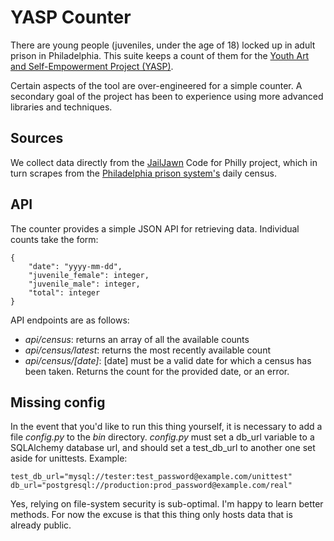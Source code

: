 # YASP Counter

There are young people (juveniles, under the age of 18) locked up in adult
prison in Philadelphia.  This suite keeps a count of them for the [Youth Art and
Self-Empowerment Project (YASP)](http://www.yasproject.com/).

Certain aspects of the tool are over-engineered for a simple counter.  A
secondary goal of the project has been to experience using more advanced
libraries and techniques.

## Sources

We collect data directly from the [JailJawn](https://jailjawn.github.io/) Code
for Philly project, which in turn scrapes from the [Philadelphia prison
system's](http://www.phila.gov/prisons/Pages/default.aspx) daily census.

## API

The counter provides a simple JSON API for retrieving data.  Individual counts
take the form:

    {
        "date": "yyyy-mm-dd",
        "juvenile_female": integer,
        "juvenile_male": integer,
        "total": integer
    }
    
API endpoints are as follows:

- *api/census*: returns an array of all the available counts
- *api/census/latest*: returns the most recently available count
- *api/census/[date]*: [date] must be a valid date for which a census has been
  taken.  Returns the count for the provided date, or an error.


## Missing config

In the event that you'd like to run this thing yourself, it is necessary to add
a file *config.py* to the *bin* directory.  *config.py* must set a db_url
variable to a SQLAlchemy database url, and should set a test_db_url to another
one set aside for unittests.  Example:

    test_db_url="mysql://tester:test_password@example.com/unittest"
    db_url="postgresql://production:prod_password@example.com/real"

Yes, relying on file-system security is sub-optimal.  I'm happy to learn better
methods. For now the excuse is that this thing only hosts data that is already
public. 
